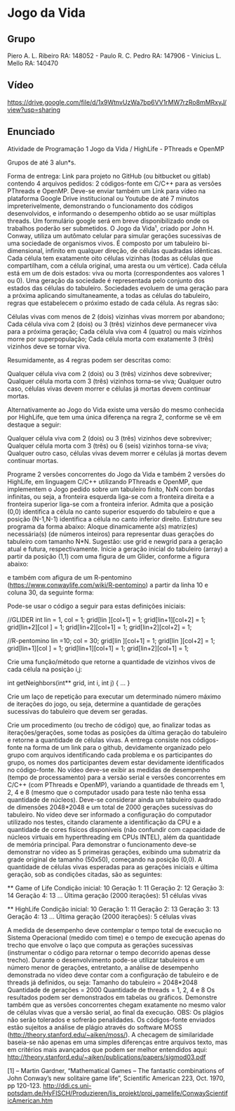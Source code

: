 # Jogo da Vida
## Grupo
Piero A. L. Ribeiro RA: 148052 -
Paulo R. C. Pedro RA: 147906 -
Vinicius L. Mello RA: 140470
## Vídeo
https://drive.google.com/file/d/1x9WtnvUzWa7bp6VV1rMW7rzRo8mMRxyJ/view?usp=sharing
## Enunciado
Atividade de Programação 1
Jogo da Vida / HighLife - PThreads e OpenMP

Grupos de até 3 alun*s.
 
Forma de entrega: Link para projeto no GitHub (ou bitbucket ou gitlab) contendo 4 arquivos pedidos: 2 códigos-fonte em C/C++ para as versões PThreads e OpenMP.
Deve-se enviar também um Link para vídeo na plataforma Google Drive institucional ou Youtube de até 7 minutos impreterivelmente, demonstrando o funcionamento dos códigos desenvolvidos, e informando o desempenho obtido ao se usar múltiplas threads.
Um formulário google será em breve disponibilizado onde os trabalhos poderão ser submetidos.
O Jogo da Vida¹, criado por John H. Conway, utiliza um autômato celular para simular gerações sucessivas de uma sociedade de organismos vivos. É composto por um tabuleiro bi-dimensional, infinito em qualquer direção, de células quadradas idênticas. Cada célula tem exatamente oito células vizinhas (todas as células que compartilham, com a célula original, uma aresta ou um vértice). Cada célula está em um de dois estados: viva ou morta (correspondentes aos valores 1 ou 0). Uma geração da sociedade é representada pelo conjunto dos estados das células do tabuleiro. Sociedades evoluem de uma geração para a próxima aplicando simultaneamente, a todas as células do tabuleiro, regras que estabelecem o próximo estado de cada célula. As regras são:
 
Células vivas com menos de 2 (dois) vizinhas vivas morrem por abandono;
Cada célula viva com 2 (dois) ou 3 (três) vizinhos deve permanecer viva para a próxima geração;
Cada célula viva com 4 (quatro) ou mais vizinhos morre por superpopulação;
Cada célula morta com exatamente 3 (três) vizinhos deve se tornar viva.
 
Resumidamente, as 4 regras podem ser descritas como:
 
Qualquer célula viva com 2 (dois) ou 3 (três) vizinhos deve sobreviver;
Qualquer célula morta com 3 (três) vizinhos torna-se viva;
Qualquer outro caso, células vivas devem morrer e células já mortas devem continuar mortas.
 
Alternativamente ao Jogo do Vida existe uma versão do mesmo conhecida por HighLife, que tem uma única diferença na regra 2, conforme se vê em destaque a seguir:
 
Qualquer célula viva com 2 (dois) ou 3 (três) vizinhos deve sobreviver;
Qualquer célula morta com 3 (três) ou 6 (seis) vizinhos torna-se viva;
Qualquer outro caso, células vivas devem morrer e células já mortas devem continuar mortas.
 
Programe 2 versões concorrentes do Jogo da Vida e também 2 versões do HighLife, em linguagem C/C++ utilizando PThreads e OpenMP, que implementem o Jogo pedido sobre um tabuleiro finito, NxN com bordas infinitas, ou seja, a fronteira esquerda liga-se com a fronteira direita e a fronteira superior liga-se com a fronteira inferior.
Admita que a posição (0,0) identifica a célula no canto superior esquerdo do tabuleiro e que a posição (N-1,N-1) identifica a célula no canto inferior direito.
Estruture seu programa da forma abaixo:
Aloque dinamicamente a(s) matriz(es) necessária(s) (de números inteiros) para representar duas gerações do tabuleiro com tamanho N*N. Sugestão: use grid e newgrid para a geração atual e futura, respectivamente.
Inicie a geração inicial do tabuleiro (array) a partir da posição (1,1) com uma figura de um Glider, conforme a figura abaixo:


e também com afigura de um R-pentomino (https://www.conwaylife.com/wiki/R-pentomino) a partir da linha 10 e coluna 30, da seguinte forma:


Pode-se usar o código a seguir para estas definições iniciais:

//GLIDER
int lin = 1, col = 1;
grid[lin  ][col+1] = 1;
grid[lin+1][col+2] = 1;
grid[lin+2][col  ] = 1;
grid[lin+2][col+1] = 1;
grid[lin+2][col+2] = 1;
 
//R-pentomino
lin =10; col = 30;
grid[lin  ][col+1] = 1;
grid[lin  ][col+2] = 1;
grid[lin+1][col  ] = 1;
grid[lin+1][col+1] = 1;
grid[lin+2][col+1] = 1;
 
Crie uma função/método que retorne a quantidade de vizinhos vivos de cada célula na posição i,j:

int getNeighbors(int** grid, int i, int j) { ... }


Crie um laço de repetição para executar um determinado número máximo de iterações do jogo, ou seja, determine a quantidade de gerações sucessivas do tabuleiro que devem ser geradas. 


Crie um procedimento (ou trecho de código) que, ao finalizar todas as iterações/gerações, some todas as posições da última geração do tabuleiro e retorne a quantidade de células vivas.
A entrega consiste nos códigos-fonte na forma de um link para o github, devidamente organizado pelo grupo com arquivos identificando cada problema e os participantes do grupo, os nomes dos participantes devem estar devidamente identificados no código-fonte.
No vídeo deve-se exibir as medidas de desempenho (tempo de processamento) para a versão serial e versões concorrentes em C/C++ (com PThreads e OpenMP), variando a quantidade de threads em 1, 2, 4 e 8 (mesmo que o computador usado para teste não tenha essa quantidade de núcleos). Deve-se considerar ainda um tabuleiro quadrado de dimensões 2048*2048 e um total de 2000 gerações sucessivas do tabuleiro. No vídeo deve ser informado a configuração do computador utilizado nos testes, citando claramente a identificação da CPU e a quantidade de cores físicos disponíveis (não confundir com capacidade de núcleos virtuais em hyperthreading em CPUs INTEL), além da quantidade de memória principal.
Para demonstrar o funcionamento deve-se demonstrar no vídeo as 5 primeiras gerações, exibindo uma submatriz da grade original de tamanho (50x50), começando na posição (0,0).
A quantidade de células vivas esperadas para as gerações iniciais e última geração, sob as condições citadas, são as seguintes:
 
** Game of Life
Condição inicial: 10
Geração 1: 11
Geração 2: 12
Geração 3: 14
Geração 4: 13
...
Última geração (2000 iterações): 51 células vivas
 
** HighLife
Condição inicial: 10
Geração 1: 11
Geração 2: 13
Geração 3: 13
Geração 4: 13
...
Última geração (2000 iterações): 5 células vivas
 
A medida de desempenho deve contemplar o tempo total de execução no Sistema Operacional (medido com time) e o tempo de execução apenas do trecho que envolve o laço que computa as gerações sucessivas (instrumentar o código para retornar o tempo decorrido apenas desse trecho).
Durante o desenvolvimento pode-se utilizar tabuleiros e um número menor de gerações, entretanto, a análise de desempenho demonstrada no vídeo deve contar com a configuração de tabuleiro e de threads já definidos, ou seja:
Tamanho do tabuleiro = 2048*2048
Quantidade de gerações = 2000
Quantidade de threads = 1, 2, 4 e 8
Os resultados podem ser demonstrados em tabelas ou gráficos.
Demonstre também que as versões concorrentes chegam exatamente no mesmo valor de células vivas que a versão serial, ao final da execução.
OBS: Os plágios não serão tolerados e sofrerão penalidades. Os códigos-fonte enviados estão sujeitos a análise de plágio através do software MOSS (http://theory.stanford.edu/~aiken/moss/). A checagem de similaridade baseia-se não apenas em uma simples diferenças entre arquivos texto, mas em critérios mais avançados que podem ser melhor entendidos aqui:
http://theory.stanford.edu/~aiken/publications/papers/sigmod03.pdf
 
[1] – Martin Gardner, “Mathematical Games – The fantastic combinations of John Conway’s new solitaire game life”, Scientific American 223, Oct. 1970, pp 120-123.
http://ddi.cs.uni-potsdam.de/HyFISCH/Produzieren/lis_projekt/proj_gamelife/ConwayScientificAmerican.htm

